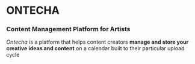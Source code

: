 # ONTECHA

### Content Management Platform for Artists

*Ontecha* is a platform that helps content creators **manage and store your creative ideas and content** on a calendar built to their particular upload cycle

